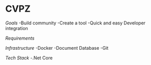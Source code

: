 # CVPZ

*Goals*
-Build community
-Create a tool
-Quick and easy Developer integration

*Requirements*

*Infrastructure*
-Docker
-Document Database
-Git

*Tech Stack*
-.Net Core

